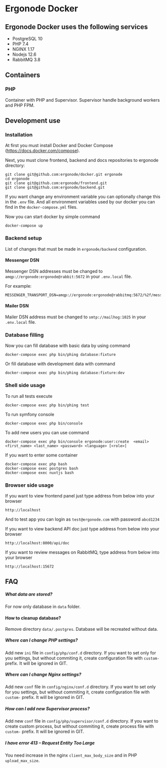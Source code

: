 # Ergonode Docker

## Ergonode Docker uses the following services

 - PostgreSQL 10
 - PHP 7.4
 - NGINX 1.17
 - Nodejs 12.6
 - RabbitMQ 3.8
 
## Containers

### PHP

Container with PHP and Supervisor. Supervisor handle background workers and PHP FPM.

## Development use

### Installation

At first you must install Docker and Docker Compose (https://docs.docker.com/compose).

Next, you must clone frontend, backend and docs repositories to ergonode directory:

```shell script
git clone git@github.com:ergonode/docker.git ergonode
cd ergonode
git clone git@github.com:ergonode/frontend.git
git clone git@github.com:ergonode/backend.git
```

If you want change any environment variable you can optionally change this in the `.env` file. 
And all environment variables used by our docker you can find in the `docker-compose.yml` files.

Now you can start docker by simple command

```shell script
docker-compose up
```

### Backend setup

List of changes that must be made in `ergonode/backend` configuration.

#### Messenger DSN

Messenger DSN addresses must be changed to `amqp://ergonode:ergonode@rabbit:5672` in your `.env.local` file.

For example:
```
MESSENGER_TRANSPORT_DSN=amqp://ergonode:ergonode@rabbitmq:5672/%2f/messages
```

#### Mailer DSN

Mailer DSN address must be changed to `smtp://mailhog:1025` in your `.env.local` file.

### Database filling

Now you can fill database with basic data by using command
```shell script
docker-compose exec php bin/phing database:fixture
```

Or fill database with development data with command
```shell script
docker-compose exec php bin/phing database:fixture:dev
```

### Shell side usage

To run all tests execute 
```shell script
docker-compose exec php bin/phing test
```

To run symfony console 
```shell script
docker-compose exec php bin/console
```

To add new users you can use command 
```shell script
docker-compose exec php bin/console ergonode:user:create  <email> <first_name> <last_name> <password> <language> [<role>]
```

If you want to enter some container

```shell script
docker-compose exec php bash
docker-compose exec postgres bash
docker-compose exec nuxtjs bash
```

### Browser side usage

If you want to view frontend panel just type address from below into your browser

```
http://localhost
```

And to test app you can login as `test@ergonode.com` with password `abcd1234`

If you want to view backend API doc just type address from below into your browser

```
http://localhost:8000/api/doc
```

If you want to review messages on RabbitMQ, type address from below into your browser

```
http://localhost:15672
```

## FAQ

##### What data are stored?
For now only database in `data` folder.

#### How to cleanup database?
Remove directory `data/.postgres`. Database will be recreated without data.

##### Where can I change PHP settings?
Add new `ini` file in `config/php/conf.d` directory. If you want to set only for you settings, but without 
commiting it, create configuration file with `custom-` prefix. It will be ignored in GIT.

##### Where can I change Nginx settings?
Add new `conf` file in `config/nginx/conf.d` directory. If you want to set only for you settings, but without 
commiting it, create configuration file with `custom-` prefix. It will be ignored in GIT.

##### How can I add new Supervisor process?
Add new `conf` file in `config/php/supervisor/conf.d` directory. If you want to create custom process, but without 
commiting it, create process file with `custom-` prefix. It will be ignored in GIT.

##### I have error 413 – Request Entity Too Large
You need increase in the nginx `client_max_body_size` and in PHP `upload_max_size`.
